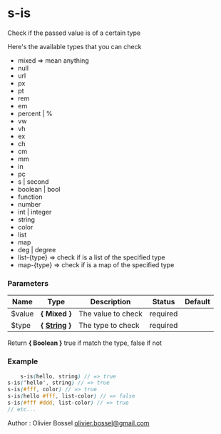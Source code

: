 # s-is

Check if the passed value is of a certain type

Here's the available types that you can check
- mixed => mean anything
- null
- url
- px
- pt
- rem
- em
- percent | %
- vw
- vh
- ex
- ch
- cm
- mm
- in
- pc
- s | second
- boolean | bool
- function
- number
- int | integer
- string
- color
- list
- map
- deg | degree
- list-{type} => check if is a list of the specified type
- map-{type} => check if is a map of the specified type



### Parameters
Name  |  Type  |  Description  |  Status  |  Default
------------  |  ------------  |  ------------  |  ------------  |  ------------
$value  |  **{ Mixed }**  |  The value to check  |  required  |
$type  |  **{ [String](http://www.sass-lang.com/documentation/file.SASS_REFERENCE.html#sass-script-strings) }**  |  The type to check  |  required  |

Return **{ Boolean }** true if match the type, false if not

### Example
```scss
	s-is(hello, string) // => true
s-is('hello', string) // => true
s-is(#fff, color) // => true
s-is(hello #fff, list-color) // => false
s-is(#fff #ddd, list-color) // => true
// etc...
```
Author : Olivier Bossel [olivier.bossel@gmail.com](mailto:olivier.bossel@gmail.com)